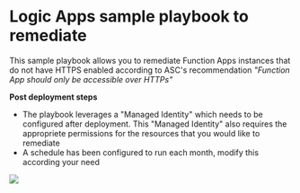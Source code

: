 # Logic Apps sample playbook to remediate
This sample playbook allows you to remediate Function Apps instances that do not have HTTPS enabled according to ASC's recommendation *"Function App should only be accessible over HTTPs"*

**Post deployment steps**<br>
* The playbook leverages a "Managed Identity" which needs to be configured after deployment. This "Managed Identity" also requires the appropriete permissions for the resources that you would like to remediate
* A schedule has been configured to run each month, modify this according your need


<a href="https://portal.azure.com/#create/Microsoft.Template/uri/https%3A%2F%2Fraw.githubusercontent.com%2FAzure%2FAzure-Security-Center%2Fmaster%2FRemediation%2520scripts%2FFunction%2520App%2520should%2520only%2520be%2520accessible%2520over%2520HTTPs%2FLogic%2520App%2Fazuredeploy.json" target="_blank">
    <img src="http://azuredeploy.net/deploybutton.png"/>
</a>

